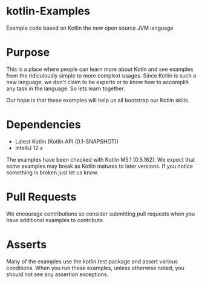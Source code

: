 kotlin-Examples
===============

Example code based on Kotlin the new open source JVM language

Purpose
=======
This is a place where people can learn more about Kotln and see examples from the ridiculously simple to more complext usages. Since Kotlin is such a new language, we don't claim to be experts or to know how to accomplih any task in the language. So lets learn together.  

Our hope is that these examples will help us all bootstrap our Kotlin skills.

Dependencies
============
- Latest Kotlin (Kotlin API (0.1-SNAPSHOT))
- IntelliJ 12.x 

The examples have been checked with Kotlin M5.1 (0.5.162). We expect that some examples may break as Kotlin matures to later versions. If you notice something is broken just let us know.

Pull Requests
=============
We encourage contributions so consider submitting pull requests when you have additional examples to contribute.

Asserts
=======
Many of the examples use the kotlin.test package and assert various conditions. When you run these examples, unless otherwise noted, you should not see any assertion exceptions.
